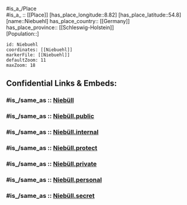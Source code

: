 ﻿---
confidential: public
isDeleted: false
location:
- 54.8
- 8.82
mapmarker: city
mapzoom:
- 7
- 12
SpocWebEntityId: 32895
tags:
- geo/City
type: City
---

#is_a_/Place  
#is_a_ :: [[Place]] 
[has_place_longitude::8.82] 
[has_place_latitude::54.8] 
[name::Niebuehl] 
has_place_country:: [[Germany]]  
has_place_province:: [[Schleswig-Holstein]]  
[Population::] 



```leaflet
id: Niebuehl
coordinates: [[Niebuehl]] 
markerFile: [[Niebuehl]] 
defaultZoom: 11 
maxZoom: 18
```


## Confidential Links & Embeds: 

### #is_/same_as :: [Niebüll](/_Standards/Earth/Continent/Europe/Europe~Central/Germany/Germany~West/Schleswig-Holstein/counties~SH/Nordfriesland/cities~Nordfriesland/Südtondern/boroughs~Südtondern/Niebüll.md) 

### #is_/same_as :: [Niebüll.public](/_public/Earth/Continent/Europe/Europe~Central/Germany/Germany~West/Schleswig-Holstein/counties~SH/Nordfriesland/cities~Nordfriesland/Südtondern/boroughs~Südtondern/Niebüll.public.md) 

### #is_/same_as :: [Niebüll.internal](/_internal/Earth/Continent/Europe/Europe~Central/Germany/Germany~West/Schleswig-Holstein/counties~SH/Nordfriesland/cities~Nordfriesland/Südtondern/boroughs~Südtondern/Niebüll.internal.md) 

### #is_/same_as :: [Niebüll.protect](/_protect/Earth/Continent/Europe/Europe~Central/Germany/Germany~West/Schleswig-Holstein/counties~SH/Nordfriesland/cities~Nordfriesland/Südtondern/boroughs~Südtondern/Niebüll.protect.md) 

### #is_/same_as :: [Niebüll.private](/_private/Earth/Continent/Europe/Europe~Central/Germany/Germany~West/Schleswig-Holstein/counties~SH/Nordfriesland/cities~Nordfriesland/Südtondern/boroughs~Südtondern/Niebüll.private.md) 

### #is_/same_as :: [Niebüll.personal](/_personal/Earth/Continent/Europe/Europe~Central/Germany/Germany~West/Schleswig-Holstein/counties~SH/Nordfriesland/cities~Nordfriesland/Südtondern/boroughs~Südtondern/Niebüll.personal.md) 

### #is_/same_as :: [Niebüll.secret](/_secret/Earth/Continent/Europe/Europe~Central/Germany/Germany~West/Schleswig-Holstein/counties~SH/Nordfriesland/cities~Nordfriesland/Südtondern/boroughs~Südtondern/Niebüll.secret.md)

